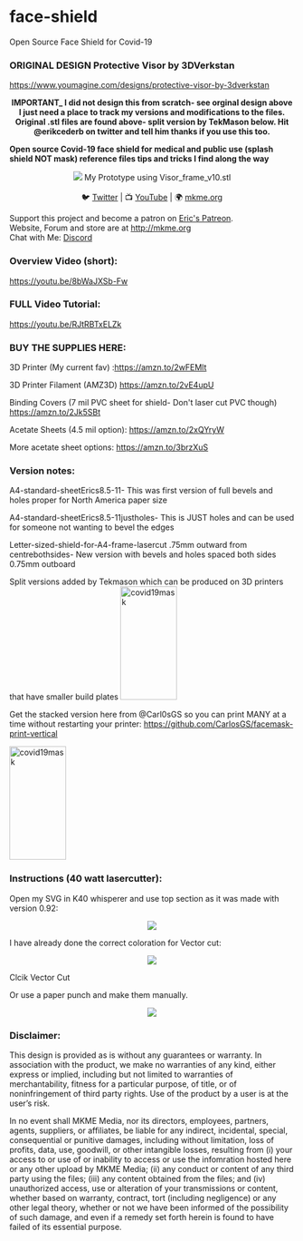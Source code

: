 # face-shield
Open Source Face Shield for Covid-19

### ORIGINAL DESIGN Protective Visor by 3DVerkstan 

 https://www.youmagine.com/designs/protective-visor-by-3dverkstan
 

<p align="center">
<b>IMPORTANT_ I did not design this from scratch- see orginal design above I just need a place to track my versions and modifications to the files. Original .stl files are found above- split version by TekMason below. Hit @erikcederb on twitter and tell him thanks if you use this too. 

Open source Covid-19 face shield for medical and public use (splash shield NOT mask) reference files tips and tricks I find along the way</b><br>

 <p align="center"><img src="https://github.com/MKme/face-shield/blob/master/Photos/3.jpg"/>
My Prototype using Visor_frame_v10.stl
  <br>
<br>🐦 <a href="https://twitter.com/mkmeorg">Twitter</a>
| 📺 <a href="https://www.youtube.com/mkmeorg">YouTube</a>
| 🌍 <a href="http://www.mkme.org">mkme.org</a><br>

Support this project and become a patron on <a href="http://mkme.org/patreon">Eric's Patreon</a>.<br>
Website, Forum and store are at http://mkme.org <br>
Chat with Me: <a href="https://discord.gg/j9S4Fgv">Discord</a></b>
</p>

### Overview Video (short):
https://youtu.be/8bWaJXSb-Fw

### FULL Video Tutorial:
https://youtu.be/RJtRBTxELZk

### BUY THE SUPPLIES HERE:

3D Printer (My current fav) :https://amzn.to/2wFEMlt

3D Printer Filament (AMZ3D) https://amzn.to/2vE4upU

Binding Covers (7 mil PVC sheet for shield- Don't laser cut PVC though) https://amzn.to/2Jk5SBt

Acetate Sheets (4.5 mil option): https://amzn.to/2xQYryW

More acetate sheet options: https://amzn.to/3brzXuS

### Version notes:
A4-standard-sheetErics8.5-11- This was first version of full bevels and holes proper for North America paper size

A4-standard-sheetErics8.5-11justholes- This is JUST holes and can be used for someone not wanting to bevel the edges

Letter-sized-shield-for-A4-frame-lasercut .75mm outward from centrebothsides- New version with bevels and holes spaced both sides 0.75mm outboard

Split versions added by Tekmason which can be produced on 3D printers that have smaller build plates
<img src="https://github.com/MKme/face-shield/blob/master/STLs/SplitDesign/Photo01.jpg" alt="covid19mask" style="width:100px;height:200px;">

Get the stacked version here from @Carl0sGS so you can print MANY at a time without restarting your printer:
https://github.com/CarlosGS/facemask-print-vertical

<img src="https://github.com/MKme/face-shield/blob/master/Photos/stacked%20.PNG" alt="covid19mask" style="width:100px;height:200px;">

### Instructions (40 watt lasercutter):

Open my SVG in K40 whisperer and use top section as it was made with version 0.92:

 <p align="center"><img src="https://github.com/MKme/face-shield/blob/master/Photos/K40.PNG"/>

I have already done the correct coloration for Vector cut:

 <p align="center"><img src="https://github.com/MKme/face-shield/blob/master/Photos/3.PNG"/>
 
Clcik Vector Cut 

Or use a paper punch and make them manually. 
<p align="center"><img src="https://github.com/MKme/face-shield/blob/master/Photos/2.JPG"/>

### Disclaimer: 

This design is provided as is without any guarantees or warranty. In association with the product, we make no warranties of any kind, either express or implied, including but not limited to warranties of merchantability, fitness for a particular purpose, of title, or of noninfringement of third party rights. Use of the product by a user is at the user’s risk.

In no event shall MKME Media, nor its directors, employees, partners, agents, suppliers, or affiliates, be liable for any indirect, incidental, special, consequential or punitive damages, including without limitation, loss of profits, data, use, goodwill, or other intangible losses, resulting from (i) your access to or use of or inability to access or use the infomration hosted here or any other upload by MKME Media; (ii) any conduct or content of any third party using the files; (iii) any content obtained from the files; and (iv) unauthorized access, use or alteration of your transmissions or content, whether based on warranty, contract, tort (including negligence) or any other legal theory, whether or not we have been informed of the possibility of such damage, and even if a remedy set forth herein is found to have failed of its essential purpose.


